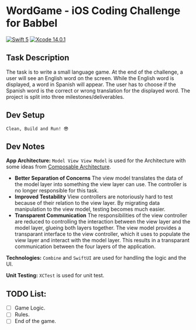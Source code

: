 # WordGame - iOS Coding Challenge for Babbel
[![Swift 5](https://img.shields.io/badge/Swift-5-green.svg?style=flat)](https://swift.org/) [![Xcode 14.0.1](https://img.shields.io/badge/Xcode-14.0.1-blue)](https://developer.apple.com/documentation/xcode-release-notes/xcode-14_0_1-release-notes)

## Task Description
The task is to write a small language game. At the end of the challenge, a user will see an English word on the screen. While the English word is displayed, a word in Spanish will appear.
The user has to choose if the Spanish word is the correct or wrong translation for the displayed word.
The project is split into three milestones/deliverables.

## Dev Setup
`Clean, Build and Run! 😎`

## Dev Notes ##
**App Architecture:** `Model View View Model` is used for the Architecture with some ideas from [Composable Architecture](https://github.com/pointfreeco/swift-composable-architecture).
* **Better Separation of Concerns** The view model translates the data of the model layer into something the view layer can use. The controller is no longer responsible for this task.
* **Improved Testability** View controllers are notoriously hard to test because of their relation to the view layer. By migrating data manipulation to the view model, testing becomes much easier.
* **Transparent Communication** The responsibilities of the view controller are reduced to controlling the interaction between the view layer and the model layer, glueing both layers together. The view model provides a transparant interface to the view controller, which it uses to populate the view layer and interact with the model layer. This results in a transparant communication between the four layers of the application.

**Technologies:** `Combine` and `SwiftUI` are used for handling the logic and the UI.

**Unit Testing:** `XCTest` is used for unit test.

## TODO List:
- [ ] Game Logic.
- [ ] Rules.
- [ ] End of the game.
